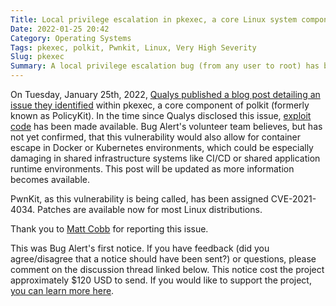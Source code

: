 ```yaml
---
Title: Local privilege escalation in pkexec, a core Linux system component
Date: 2022-01-25 20:42
Category: Operating Systems
Tags: pkexec, polkit, Pwnkit, Linux, Very High Severity
Slug: pkexec
Summary: A local privilege escalation bug (from any user to root) has been found polkit's pkexec, and exploit code is available. This binary is a SUID root program installed by default on every major Linux distro, and the flaw has been assigned a bug alert severity of 'very high'.
---
```


On Tuesday, January 25th, 2022, [Qualys published a blog post detailing an issue they identified](https://www.qualys.com/2022/01/25/cve-2021-4034/pwnkit.txt) within pkexec, a core component of polkit (formerly known as PolicyKit). In the time since Qualys disclosed this issue, [exploit code](https://haxx.in/files/blasty-vs-pkexec.c) has been made available. Bug Alert's volunteer team believes, but has not yet confirmed, that this vulnerability would also allow for container escape in Docker or Kubernetes environments, which could be especially damaging in shared infrastructure systems like CI/CD or shared application runtime environments. This post will be updated as more information becomes available.


PwnKit, as this vulnerability is being called, has been assigned CVE-2021-4034. Patches are available now for most Linux distributions.

Thank you to [Matt Cobb](https://github.com/mattcobb) for reporting this issue.

This was Bug Alert's first notice. If you have feedback (did you agree/disagree that a notice should have been sent?) or questions, please comment on the discussion thread linked below. This notice cost the project approximately $120 USD to send. If you would like to support the project, [you can learn more here](https://bugalert.org/content/pages/financial-support.html).
